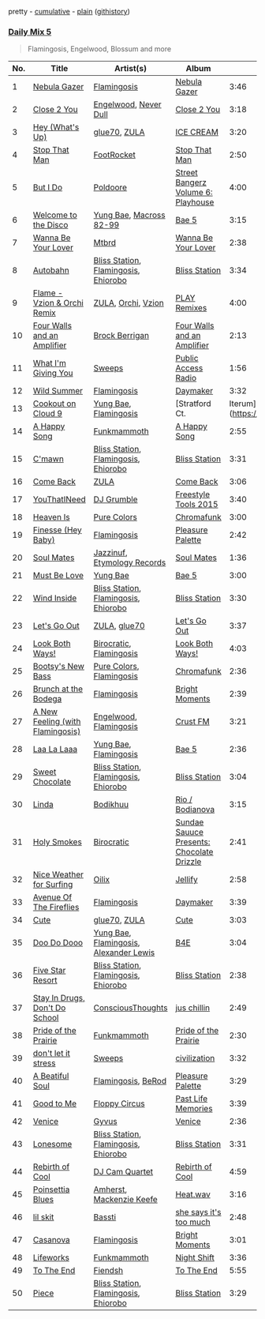 pretty - [cumulative](/playlists/cumulative/Daily%20Mix%205.md) - [plain](/playlists/plain/37i9dQZF1E36TO0q54WsJv) ([githistory](https://github.githistory.xyz/vitokorn/spotify-playlist-archive/blob/master/playlists/plain/37i9dQZF1E36TO0q54WsJv))
### [Daily Mix 5](https://open.spotify.com/playlist/37i9dQZF1E36TO0q54WsJv)

> Flamingosis, Engelwood, Blossum and more

| No. | Title | Artist(s) | Album | Length |
|---|---|---|---|---|
| 1 | [Nebula Gazer](https://open.spotify.com/track/7e2AxggswjeJd2hlqPeNqw) | [Flamingosis](https://open.spotify.com/artist/75cW8FFekyCjj0mfZM1Gfb) | [Nebula Gazer](https://open.spotify.com/album/6ZplHdnrLYmdlKYTQhQM8s) | 3:46 |
| 2 | [Close 2 You](https://open.spotify.com/track/0TcZAw5Xs5JwdqE5nRzAbQ) | [Engelwood](https://open.spotify.com/artist/7rgCh0Go1ezmcV75kXQM2T), [Never Dull](https://open.spotify.com/artist/2u3rmzZC0psTER2sDfUebm) | [Close 2 You](https://open.spotify.com/album/6Bw3whl0I4WGKjZW8b3pr3) | 3:18 |
| 3 | [Hey (What's Up)](https://open.spotify.com/track/0AQXhdkeTDUeUtKWeGu01X) | [glue70](https://open.spotify.com/artist/3AsWxxZTFPoCFxM1s8Lg1J), [ZULA](https://open.spotify.com/artist/6tWqBIxAeRmld2npkzFZf3) | [ICE CREAM](https://open.spotify.com/album/2U297DcmJRXYW0eOrgiSsF) | 3:20 |
| 4 | [Stop That Man](https://open.spotify.com/track/4YOY0qjmtrPwVpQWeS4nNm) | [FootRocket](https://open.spotify.com/artist/7BPFKaQl9MDa4rmv9QZh5L) | [Stop That Man](https://open.spotify.com/album/4NGJktgpPNi42gNqHOYBo1) | 2:50 |
| 5 | [But I Do](https://open.spotify.com/track/4ox2odCf0XL0g6692URWwe) | [Poldoore](https://open.spotify.com/artist/3ph6BKBPsjP7Vhtd1IXhkc) | [Street Bangerz Volume 6: Playhouse](https://open.spotify.com/album/0BHnSZAC8IfThmwlPcQQMz) | 4:00 |
| 6 | [Welcome to the Disco](https://open.spotify.com/track/1aKRACWeXW0kXMhCWo35ub) | [Yung Bae](https://open.spotify.com/artist/30FDJPN3RtwJZ20g5YGCRX), [Macross 82-99](https://open.spotify.com/artist/5C8KyBfvAz9PSaOd30eIow) | [Bae 5](https://open.spotify.com/album/5FLLpTsSlcnlwrChf2LCWM) | 3:15 |
| 7 | [Wanna Be Your Lover](https://open.spotify.com/track/2UjREVxdXid4J4mERS4ZvE) | [Mtbrd](https://open.spotify.com/artist/6vXJ4kIg2HlqsSfX3S1RHV) | [Wanna Be Your Lover](https://open.spotify.com/album/3o05Dz4GECCq1SD8InLWoH) | 2:38 |
| 8 | [Autobahn](https://open.spotify.com/track/0kvVStZEsy1sfI3ovQuzVY) | [Bliss Station](https://open.spotify.com/artist/14nuxkCmtQBF2SJfwl6vLu), [Flamingosis](https://open.spotify.com/artist/75cW8FFekyCjj0mfZM1Gfb), [Ehiorobo](https://open.spotify.com/artist/5kZ3bLambJ4rBTQ7c2pmi5) | [Bliss Station](https://open.spotify.com/album/6S2MBtq9oY2P989g8U4wlS) | 3:34 |
| 9 | [Flame - Vzion & Orchi Remix](https://open.spotify.com/track/1uDKd4QiCSu3gWifB641Yl) | [ZULA](https://open.spotify.com/artist/6tWqBIxAeRmld2npkzFZf3), [Orchi](https://open.spotify.com/artist/7qvTO41sqxyr4JYQjEM3Ov), [Vzion](https://open.spotify.com/artist/7KdScn7xmzMsG4HH5eD0tF) | [PLAY Remixes](https://open.spotify.com/album/6weAeQaXhRaeqSL30uvvc0) | 4:00 |
| 10 | [Four Walls and an Amplifier](https://open.spotify.com/track/0XuWLpllnwmIBxdHLoRKm1) | [Brock Berrigan](https://open.spotify.com/artist/39sPWwRyNp4NNMyWzN7I0o) | [Four Walls and an Amplifier](https://open.spotify.com/album/4muoD957HsInUreETMTfDa) | 2:13 |
| 11 | [What I'm Giving You](https://open.spotify.com/track/3M7Nmb1161pPb1eUPrsVMS) | [Sweeps](https://open.spotify.com/artist/1ZqVxe4j6KEwGA1WyJkw8t) | [Public Access Radio](https://open.spotify.com/album/6FdUzY6cjQpgy99QNnJ8Xw) | 1:56 |
| 12 | [Wild Summer](https://open.spotify.com/track/0yGK2x1dezOEwQt6CK0tDx) | [Flamingosis](https://open.spotify.com/artist/75cW8FFekyCjj0mfZM1Gfb) | [Daymaker](https://open.spotify.com/album/61H3cb9u9WlaajR64UWu7c) | 3:32 |
| 13 | [Cookout on Cloud 9](https://open.spotify.com/track/1ApyhR6r0RS9SQqxuiOlgt) | [Yung Bae](https://open.spotify.com/artist/30FDJPN3RtwJZ20g5YGCRX), [Flamingosis](https://open.spotify.com/artist/75cW8FFekyCjj0mfZM1Gfb) | [Stratford Ct. | Iterum](https://open.spotify.com/album/3fpiSLxyUVMc3HP0zpZktm) | 1:55 |
| 14 | [A Happy Song](https://open.spotify.com/track/7Fn0n5UAkObILhaOcTFE7J) | [Funkmammoth](https://open.spotify.com/artist/6snr2uV0JQDKLW9yWzRkPj) | [A Happy Song](https://open.spotify.com/album/2jOrhceQ9orw3o8zZJARDI) | 2:55 |
| 15 | [C'mawn](https://open.spotify.com/track/76UlbwZsf1KjETDmkrwDbW) | [Bliss Station](https://open.spotify.com/artist/14nuxkCmtQBF2SJfwl6vLu), [Flamingosis](https://open.spotify.com/artist/75cW8FFekyCjj0mfZM1Gfb), [Ehiorobo](https://open.spotify.com/artist/5kZ3bLambJ4rBTQ7c2pmi5) | [Bliss Station](https://open.spotify.com/album/6S2MBtq9oY2P989g8U4wlS) | 3:31 |
| 16 | [Come Back](https://open.spotify.com/track/3vcwX3rdinFmGhAUOnef67) | [ZULA](https://open.spotify.com/artist/6tWqBIxAeRmld2npkzFZf3) | [Come Back](https://open.spotify.com/album/58nKiL5LmCxrYUtvwo6Fqh) | 3:06 |
| 17 | [YouThatINeed](https://open.spotify.com/track/7LalLH8oX74OhKBAJIGIxv) | [DJ Grumble](https://open.spotify.com/artist/2oJgWr3LkpO9g9NyL8hiOJ) | [Freestyle Tools 2015](https://open.spotify.com/album/3RNkgzWYSxjpVaK40SUN7Q) | 3:40 |
| 18 | [Heaven Is](https://open.spotify.com/track/2uTAonOaiTQJHEheTL80g9) | [Pure Colors](https://open.spotify.com/artist/6pa33j3GieYhexuZGFA0ql) | [Chromafunk](https://open.spotify.com/album/4rksOSuR4QPmGkOAqjX7mG) | 3:00 |
| 19 | [Finesse (Hey Baby)](https://open.spotify.com/track/6aKEtd7dEepK0II3qqarDb) | [Flamingosis](https://open.spotify.com/artist/75cW8FFekyCjj0mfZM1Gfb) | [Pleasure Palette](https://open.spotify.com/album/6bQTJBifteaLOuon70AS6n) | 2:42 |
| 20 | [Soul Mates](https://open.spotify.com/track/7pFRhCj70NUNZG4xMDEQj8) | [Jazzinuf](https://open.spotify.com/artist/6rJ1GwtHin2BJbKLuNn9pi), [Etymology Records](https://open.spotify.com/artist/6sHwGhhYxjbUEiT06hnt20) | [Soul Mates](https://open.spotify.com/album/0FlFKikrKvQwyWgkItuS4S) | 1:36 |
| 21 | [Must Be Love](https://open.spotify.com/track/6WM20TAVzBHm6ehSmbvrJy) | [Yung Bae](https://open.spotify.com/artist/30FDJPN3RtwJZ20g5YGCRX) | [Bae 5](https://open.spotify.com/album/08bVHdOFE6ulzWZf3qbeiN) | 3:00 |
| 22 | [Wind Inside](https://open.spotify.com/track/3iAHiCoW4pXkfFHQJl53Kz) | [Bliss Station](https://open.spotify.com/artist/14nuxkCmtQBF2SJfwl6vLu), [Flamingosis](https://open.spotify.com/artist/75cW8FFekyCjj0mfZM1Gfb), [Ehiorobo](https://open.spotify.com/artist/5kZ3bLambJ4rBTQ7c2pmi5) | [Bliss Station](https://open.spotify.com/album/6S2MBtq9oY2P989g8U4wlS) | 3:30 |
| 23 | [Let's Go Out](https://open.spotify.com/track/6wLS0YhlrPTtGIfWOjePye) | [ZULA](https://open.spotify.com/artist/6tWqBIxAeRmld2npkzFZf3), [glue70](https://open.spotify.com/artist/3AsWxxZTFPoCFxM1s8Lg1J) | [Let's Go Out](https://open.spotify.com/album/0SSve0g0PM1Z4tI997Z53H) | 3:37 |
| 24 | [Look Both Ways!](https://open.spotify.com/track/2T2ZxUKgqLZM2BDUDW2wor) | [Birocratic](https://open.spotify.com/artist/60b7IDlGflg5lgyfEGf9yB), [Flamingosis](https://open.spotify.com/artist/75cW8FFekyCjj0mfZM1Gfb) | [Look Both Ways!](https://open.spotify.com/album/3tv9NKMg3O9nlTcu2c96h7) | 4:03 |
| 25 | [Bootsy's New Bass](https://open.spotify.com/track/61zPa8kQBPi4Mec9COhKbx) | [Pure Colors](https://open.spotify.com/artist/6pa33j3GieYhexuZGFA0ql), [Flamingosis](https://open.spotify.com/artist/75cW8FFekyCjj0mfZM1Gfb) | [Chromafunk](https://open.spotify.com/album/4rksOSuR4QPmGkOAqjX7mG) | 2:36 |
| 26 | [Brunch at the Bodega](https://open.spotify.com/track/2DYb9OVtTaRWVA7qmZ4CdX) | [Flamingosis](https://open.spotify.com/artist/75cW8FFekyCjj0mfZM1Gfb) | [Bright Moments](https://open.spotify.com/album/79A60jmAsN0A0vmbqosE6w) | 2:39 |
| 27 | [A New Feeling (with Flamingosis)](https://open.spotify.com/track/0FWkA0wpmzTYoYS67MIK89) | [Engelwood](https://open.spotify.com/artist/7rgCh0Go1ezmcV75kXQM2T), [Flamingosis](https://open.spotify.com/artist/75cW8FFekyCjj0mfZM1Gfb) | [Crust FM](https://open.spotify.com/album/3je8umRciaq7fZ62YAUQ3K) | 3:21 |
| 28 | [Laa La Laaa](https://open.spotify.com/track/0FF2OaQU0naA51aX1cPN7d) | [Yung Bae](https://open.spotify.com/artist/30FDJPN3RtwJZ20g5YGCRX), [Flamingosis](https://open.spotify.com/artist/75cW8FFekyCjj0mfZM1Gfb) | [Bae 5](https://open.spotify.com/album/5FLLpTsSlcnlwrChf2LCWM) | 2:36 |
| 29 | [Sweet Chocolate](https://open.spotify.com/track/4SPHvADFgZTGPwviBn5wqs) | [Bliss Station](https://open.spotify.com/artist/14nuxkCmtQBF2SJfwl6vLu), [Flamingosis](https://open.spotify.com/artist/75cW8FFekyCjj0mfZM1Gfb), [Ehiorobo](https://open.spotify.com/artist/5kZ3bLambJ4rBTQ7c2pmi5) | [Bliss Station](https://open.spotify.com/album/6S2MBtq9oY2P989g8U4wlS) | 3:04 |
| 30 | [Linda](https://open.spotify.com/track/1F6zMQsOwOfQw3Js7ZObGG) | [Bodikhuu](https://open.spotify.com/artist/6H6edBGSNltgBialYci7aM) | [Rio / Bodianova](https://open.spotify.com/album/4TPl6769Jzs6Hk4Ixjz6uf) | 3:15 |
| 31 | [Holy Smokes](https://open.spotify.com/track/3zHxgYggWXO6K64oLpGtBx) | [Birocratic](https://open.spotify.com/artist/60b7IDlGflg5lgyfEGf9yB) | [Sundae Sauuce Presents: Chocolate Drizzle](https://open.spotify.com/album/0JpEaFsmduibGQhAEoIgXz) | 2:41 |
| 32 | [Nice Weather for Surfing](https://open.spotify.com/track/3dOagNhposYkct2sgcmRiF) | [Oilix](https://open.spotify.com/artist/5hXOmfSG0AUYWd2ipat82x) | [Jellify](https://open.spotify.com/album/13iph0wq6vZ47jXMQeK25q) | 2:58 |
| 33 | [Avenue Of The Fireflies](https://open.spotify.com/track/4sFLrUl0Omp65zLQEJZcNB) | [Flamingosis](https://open.spotify.com/artist/75cW8FFekyCjj0mfZM1Gfb) | [Daymaker](https://open.spotify.com/album/61H3cb9u9WlaajR64UWu7c) | 3:39 |
| 34 | [Cute](https://open.spotify.com/track/6wbDXy6VCM9D0G8cLvhKUd) | [glue70](https://open.spotify.com/artist/3AsWxxZTFPoCFxM1s8Lg1J), [ZULA](https://open.spotify.com/artist/6tWqBIxAeRmld2npkzFZf3) | [Cute](https://open.spotify.com/album/51IqICZxYZc1R5j4Teh7XL) | 3:03 |
| 35 | [Doo Do Dooo](https://open.spotify.com/track/5yEOPBceI49hbGWr0dAvJN) | [Yung Bae](https://open.spotify.com/artist/30FDJPN3RtwJZ20g5YGCRX), [Flamingosis](https://open.spotify.com/artist/75cW8FFekyCjj0mfZM1Gfb), [Alexander Lewis](https://open.spotify.com/artist/1XwAo9UCt90soyw5V7U6LV) | [B4E](https://open.spotify.com/album/6X6BP547q2EhoEsDVbwMt6) | 3:04 |
| 36 | [Five Star Resort](https://open.spotify.com/track/2lwxTXwtHnUD6RB65MQpoC) | [Bliss Station](https://open.spotify.com/artist/14nuxkCmtQBF2SJfwl6vLu), [Flamingosis](https://open.spotify.com/artist/75cW8FFekyCjj0mfZM1Gfb), [Ehiorobo](https://open.spotify.com/artist/5kZ3bLambJ4rBTQ7c2pmi5) | [Bliss Station](https://open.spotify.com/album/6S2MBtq9oY2P989g8U4wlS) | 2:38 |
| 37 | [Stay In Drugs, Don't Do School](https://open.spotify.com/track/7qXr9azdcc9AlWDMqhvTPs) | [ConsciousThoughts](https://open.spotify.com/artist/7nNml7OiJoyXojuihNAmDu) | [jus chillin](https://open.spotify.com/album/1QTrJ868wINSwjRlPWRpYa) | 2:49 |
| 38 | [Pride of the Prairie](https://open.spotify.com/track/0zbLQ2vi9k74M0nV9kS3Au) | [Funkmammoth](https://open.spotify.com/artist/6snr2uV0JQDKLW9yWzRkPj) | [Pride of the Prairie](https://open.spotify.com/album/1tjPEdV3n8emNeS3j4l6xi) | 2:30 |
| 39 | [don't let it stress](https://open.spotify.com/track/7zg7294YwMxDRolqnnMPOH) | [Sweeps](https://open.spotify.com/artist/1ZqVxe4j6KEwGA1WyJkw8t) | [civilization](https://open.spotify.com/album/41otTRo0TLapI95puBg5ab) | 3:32 |
| 40 | [A Beatiful Soul](https://open.spotify.com/track/5Qx0xey1wSHDs4UpaYo1Nd) | [Flamingosis](https://open.spotify.com/artist/75cW8FFekyCjj0mfZM1Gfb), [BeRod](https://open.spotify.com/artist/7wZfyIzgRweHcUQlft2RTf) | [Pleasure Palette](https://open.spotify.com/album/6bQTJBifteaLOuon70AS6n) | 3:29 |
| 41 | [Good to Me](https://open.spotify.com/track/4EGM7QGFp3OcGksy4ssisJ) | [Floppy Circus](https://open.spotify.com/artist/102FknBlUHB765fcwxnAaE) | [Past Life Memories](https://open.spotify.com/album/2NHn5QVBtBADy9SEoUVMwC) | 3:39 |
| 42 | [Venice](https://open.spotify.com/track/5VmL8CrjM82tIGWwum8Cbo) | [Gyvus](https://open.spotify.com/artist/6qNRi3Mn9apPNnMSt6Qbvn) | [Venice](https://open.spotify.com/album/380nnXWEOGoB4ILSl7mijj) | 2:36 |
| 43 | [Lonesome](https://open.spotify.com/track/5KZQnvS3wLaFpgdEnbPvIk) | [Bliss Station](https://open.spotify.com/artist/14nuxkCmtQBF2SJfwl6vLu), [Flamingosis](https://open.spotify.com/artist/75cW8FFekyCjj0mfZM1Gfb), [Ehiorobo](https://open.spotify.com/artist/5kZ3bLambJ4rBTQ7c2pmi5) | [Bliss Station](https://open.spotify.com/album/6S2MBtq9oY2P989g8U4wlS) | 3:31 |
| 44 | [Rebirth of Cool](https://open.spotify.com/track/4aNsaULjrRRMUPXP9IcDEa) | [DJ Cam Quartet](https://open.spotify.com/artist/0DkOD427BCfr11yQVvfqU9) | [Rebirth of Cool](https://open.spotify.com/album/4Qs2QGM0QfiQnnQwc032Z1) | 4:59 |
| 45 | [Poinsettia Blues](https://open.spotify.com/track/2t5qmCPEKpoNYPeeTXx11W) | [Amherst](https://open.spotify.com/artist/0OF3elZ9nfycVA9b2IQBAU), [Mackenzie Keefe](https://open.spotify.com/artist/7FkynCHuys7XnUKjqTbZ8a) | [Heat.wav](https://open.spotify.com/album/7jUDLIdMGhM0Z7Lf90ssgc) | 3:16 |
| 46 | [lil skit](https://open.spotify.com/track/7KphRv1mvPUCfSDix7qgGH) | [Bassti](https://open.spotify.com/artist/0tFVT92PBHTTLoKmS8WbFP) | [she says it's too much](https://open.spotify.com/album/34m9KdrtcdJxhA6QRGbN69) | 2:48 |
| 47 | [Casanova](https://open.spotify.com/track/3B2hUogYBDomNPq0yqUPc7) | [Flamingosis](https://open.spotify.com/artist/75cW8FFekyCjj0mfZM1Gfb) | [Bright Moments](https://open.spotify.com/album/66WB7trJcMz1nUDxsNQt5g) | 3:01 |
| 48 | [Lifeworks](https://open.spotify.com/track/4fbRofJaDi8EboKu5Oo5R1) | [Funkmammoth](https://open.spotify.com/artist/6snr2uV0JQDKLW9yWzRkPj) | [Night Shift](https://open.spotify.com/album/0leAmNOyQHaPamXSrkmcdX) | 3:36 |
| 49 | [To The End](https://open.spotify.com/track/71ku7A9rpKakSuM42t4vbp) | [Fiendsh](https://open.spotify.com/artist/7w7NuGUb1tObaJgBCuqWev) | [To The End](https://open.spotify.com/album/2F2h2HIJBUH3dEXBgItSXS) | 5:55 |
| 50 | [Piece](https://open.spotify.com/track/5ZRULoT4rPpAUh5onEDvMU) | [Bliss Station](https://open.spotify.com/artist/14nuxkCmtQBF2SJfwl6vLu), [Flamingosis](https://open.spotify.com/artist/75cW8FFekyCjj0mfZM1Gfb), [Ehiorobo](https://open.spotify.com/artist/5kZ3bLambJ4rBTQ7c2pmi5) | [Bliss Station](https://open.spotify.com/album/6S2MBtq9oY2P989g8U4wlS) | 3:29 |